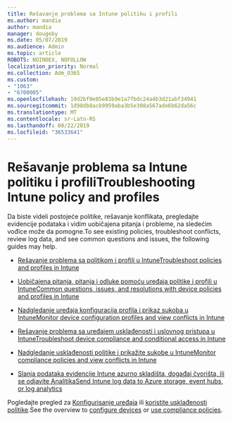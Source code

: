 ```yaml
---
title: Rešavanje problema sa Intune politiku i profili
ms.author: mandia
author: mandia
manager: dougeby
ms.date: 05/07/2019
ms.audience: Admin
ms.topic: article
ROBOTS: NOINDEX, NOFOLLOW
localization_priority: Normal
ms.collection: Adm_O365
ms.custom:
- "1063"
- "6700005"
ms.openlocfilehash: 19d2bf0e85e83b9e1a7fbdc24a4b3d21abf34941
ms.sourcegitcommit: 1d98db8acb9959aba3b5e308a567ade6b62da56c
ms.translationtype: MT
ms.contentlocale: sr-Latn-RS
ms.lasthandoff: 08/22/2019
ms.locfileid: "36533641"
---
```

# <a name="troubleshooting-intune-policy-and-profiles"></a><span data-ttu-id="28421-102">Rešavanje problema sa Intune politiku i profili</span><span class="sxs-lookup"><span data-stu-id="28421-102">Troubleshooting Intune policy and profiles</span></span>

<span data-ttu-id="28421-103">Da biste videli postojeće politike, rešavanje konflikata, pregledajte evidencije podataka i vidim uobičajena pitanja i probleme, na sledećim vođice može da pomogne.</span><span class="sxs-lookup"><span data-stu-id="28421-103">To see existing policies, troubleshoot conflicts, review log data, and see common questions and issues, the following guides may help.</span></span>

- [<span data-ttu-id="28421-104">Rešavanje problema sa politikom i profili u Intune</span><span class="sxs-lookup"><span data-stu-id="28421-104">Troubleshoot policies and profiles in Intune</span></span>](https://docs.microsoft.com/intune/troubleshoot-policies-in-microsoft-intune)

- [<span data-ttu-id="28421-105">Uobičajena pitanja, pitanja i odluke pomoću uređaja politike i profili u Intune</span><span class="sxs-lookup"><span data-stu-id="28421-105">Common questions, issues, and resolutions with device policies and profiles in Intune</span></span>](https://docs.microsoft.com/intune/device-profile-troubleshoot)

- [<span data-ttu-id="28421-106">Nadgledanje uređaja konfiguracija profila i prikaz sukoba u Intune</span><span class="sxs-lookup"><span data-stu-id="28421-106">Monitor device configuration profiles and view conflicts in Intune</span></span>](https://docs.microsoft.com/intune/device-profile-monitor)

- [<span data-ttu-id="28421-107">Rešavanje problema sa uređajem usklađenosti i uslovnog pristupa u Intune</span><span class="sxs-lookup"><span data-stu-id="28421-107">Troubleshoot device compliance and conditional access in Intune</span></span>](https://docs.microsoft.com/intune/troubleshoot-conditional-access)

- [<span data-ttu-id="28421-108">Nadgledanje usklađenosti politike i prikažite sukobe u Intune</span><span class="sxs-lookup"><span data-stu-id="28421-108">Monitor compliance policies and view conflicts in Intune</span></span>](https://docs.microsoft.com/intune/compliance-policy-monitor)

- [<span data-ttu-id="28421-109">Slanja podataka evidencije Intune azurno skladišta, događaj čvorišta, ili se odjavite Analitika</span><span class="sxs-lookup"><span data-stu-id="28421-109">Send Intune log data to Azure storage, event hubs, or log analytics</span></span>](https://docs.microsoft.com/intune/review-logs-using-azure-monitor)

<span data-ttu-id="28421-110">Pogledajte pregled za [Konfigurisanje uređaja](https://docs.microsoft.com/intune/device-profiles) ili [koristite usklađenosti politike](https://docs.microsoft.com/intune/device-compliance-get-started).</span><span class="sxs-lookup"><span data-stu-id="28421-110">See the overview to [configure devices](https://docs.microsoft.com/intune/device-profiles) or [use compliance policies](https://docs.microsoft.com/intune/device-compliance-get-started).</span></span>
